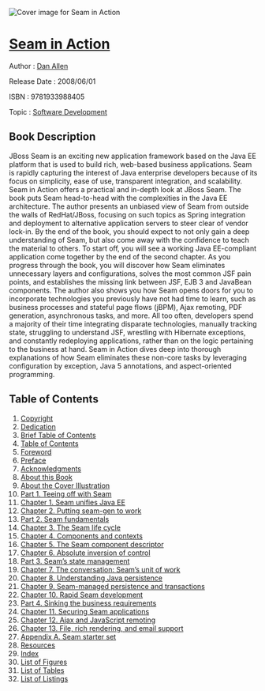 ![Cover image for Seam in Action](https://imgdetail.ebookreading.net/cover/cover/software_development/EB9781933988405.jpg)

[Seam in Action](https://ebookreading.net/view/book/Seam+in+Action-EB9781933988405_1.html "Seam in Action")
====================================================================================================================

Author : [Dan Allen](https://ebookreading.net/search/author/Dan+Allen)

Release Date : 2008/06/01

ISBN : 9781933988405

Topic : [Software Development](https://ebookreading.net/search/category/software-development)

Book Description
-----------------

 JBoss Seam is an exciting new application framework based on the Java EE platform that is used to build rich, web-based business applications. Seam is rapidly capturing the interest of Java enterprise developers because of its focus on simplicity, ease of use, transparent integration, and scalability. Seam in Action offers a practical and in-depth look at JBoss Seam. The book puts Seam head-to-head with the complexities in the Java EE architecture. The author presents an unbiased view of Seam from outside the walls of RedHat/JBoss, focusing on such topics as Spring integration and deployment to alternative application servers to steer clear of vendor lock-in. By the end of the book, you should expect to not only gain a deep understanding of Seam, but also come away with the confidence to teach the material to others. To start off, you will see a working Java EE-compliant application come together by the end of the second chapter. As you progress through the book, you will discover how Seam eliminates unnecessary layers and configurations, solves the most common JSF pain points, and establishes the missing link between JSF, EJB 3 and JavaBean components. The author also shows you how Seam opens doors for you to incorporate technologies you previously have not had time to learn, such as business processes and stateful page flows (jBPM), Ajax remoting, PDF generation, asynchronous tasks, and more. All too often, developers spend a majority of their time integrating disparate technologies, manually tracking state, struggling to understand JSF, wrestling with Hibernate exceptions, and constantly redeploying applications, rather than on the logic pertaining to the business at hand. Seam in Action dives deep into thorough explanations of how Seam eliminates these non-core tasks by leveraging configuration by exception, Java 5 annotations, and aspect-oriented programming. 
              
Table of Contents
-----------------

1. [Copyright](https://ebookreading.net/view/book/Seam+in+Action-EB9781933988405_3.html)
1. [Dedication](https://ebookreading.net/view/book/Seam+in+Action-EB9781933988405_4.html)
1. [Brief Table of Contents](https://ebookreading.net/view/book/Seam+in+Action-EB9781933988405_5.html)
1. [Table of Contents](https://ebookreading.net/view/book/Seam+in+Action-EB9781933988405_6.html)
1. [Foreword](https://ebookreading.net/view/book/Seam+in+Action-EB9781933988405_7.html)
1. [Preface](https://ebookreading.net/view/book/Seam+in+Action-EB9781933988405_8.html)
1. [Acknowledgments](https://ebookreading.net/view/book/Seam+in+Action-EB9781933988405_9.html)
1. [About this Book](https://ebookreading.net/view/book/Seam+in+Action-EB9781933988405_10.html)
1. [About the Cover Illustration](https://ebookreading.net/view/book/Seam+in+Action-EB9781933988405_0.html)
1. [Part 1. Teeing off with Seam](https://ebookreading.net/view/book/Seam+in+Action-EB9781933988405_0.html)
1. [Chapter 1. Seam unifies Java EE](https://ebookreading.net/view/book/Seam+in+Action-EB9781933988405_0.html)
1. [Chapter 2. Putting seam-gen to work](https://ebookreading.net/view/book/Seam+in+Action-EB9781933988405_0.html)
1. [Part 2. Seam fundamentals](https://ebookreading.net/view/book/Seam+in+Action-EB9781933988405_0.html)
1. [Chapter 3. The Seam life cycle](https://ebookreading.net/view/book/Seam+in+Action-EB9781933988405_0.html)
1. [Chapter 4. Components and contexts](https://ebookreading.net/view/book/Seam+in+Action-EB9781933988405_0.html)
1. [Chapter 5. The Seam component descriptor](https://ebookreading.net/view/book/Seam+in+Action-EB9781933988405_0.html)
1. [Chapter 6. Absolute inversion of control](https://ebookreading.net/view/book/Seam+in+Action-EB9781933988405_0.html)
1. [Part 3. Seam’s state management](https://ebookreading.net/view/book/Seam+in+Action-EB9781933988405_0.html)
1. [Chapter 7. The conversation: Seam’s unit of work](https://ebookreading.net/view/book/Seam+in+Action-EB9781933988405_0.html)
1. [Chapter 8. Understanding Java persistence](https://ebookreading.net/view/book/Seam+in+Action-EB9781933988405_0.html)
1. [Chapter 9. Seam-managed persistence and transactions](https://ebookreading.net/view/book/Seam+in+Action-EB9781933988405_0.html)
1. [Chapter 10. Rapid Seam development](https://ebookreading.net/view/book/Seam+in+Action-EB9781933988405_0.html)
1. [Part 4. Sinking the business requirements](https://ebookreading.net/view/book/Seam+in+Action-EB9781933988405_0.html)
1. [Chapter 11. Securing Seam applications](https://ebookreading.net/view/book/Seam+in+Action-EB9781933988405_0.html)
1. [Chapter 12. Ajax and JavaScript remoting](https://ebookreading.net/view/book/Seam+in+Action-EB9781933988405_0.html)
1. [Chapter 13. File, rich rendering, and email support](https://ebookreading.net/view/book/Seam+in+Action-EB9781933988405_0.html)
1. [Appendix A. Seam starter set](https://ebookreading.net/view/book/Seam+in+Action-EB9781933988405_0.html)
1. [Resources](https://ebookreading.net/view/book/Seam+in+Action-EB9781933988405_0.html)
1. [Index](https://ebookreading.net/view/book/Seam+in+Action-EB9781933988405_0.html)
1. [List of Figures](https://ebookreading.net/view/book/Seam+in+Action-EB9781933988405_0.html)
1. [List of Tables](https://ebookreading.net/view/book/Seam+in+Action-EB9781933988405_0.html)
1. [List of Listings](https://ebookreading.net/view/book/Seam+in+Action-EB9781933988405_0.html)
